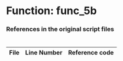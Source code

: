 # Function: func_5b
### References in the original script files

#

| File | Line Number | Reference code |
| --- | --- | --- |
